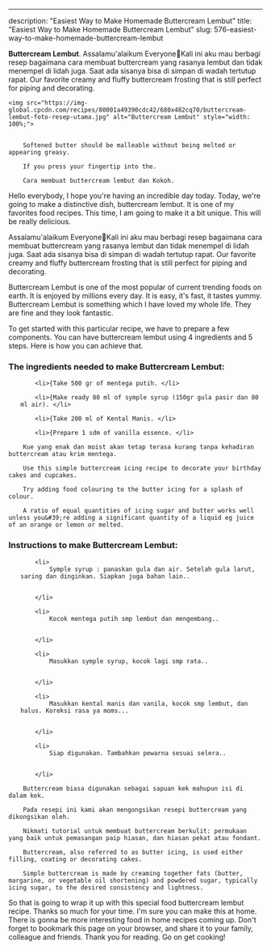 ---
description: "Easiest Way to Make Homemade Buttercream Lembut"
title: "Easiest Way to Make Homemade Buttercream Lembut"
slug: 576-easiest-way-to-make-homemade-buttercream-lembut

<p>
	<strong>Buttercream Lembut</strong>. 
	Assalamu&#39;alaikum Everyone🤗Kali ini aku mau berbagi resep bagaimana cara membuat buttercream yang rasanya lembut dan tidak menempel di lidah juga. Saat ada sisanya bisa di simpan di wadah tertutup rapat. Our favorite creamy and fluffy buttercream frosting that is still perfect for piping and decorating.
</p>
<p>
	
	<img src="https://img-global.cpcdn.com/recipes/80001a49390cdc42/680x482cq70/buttercream-lembut-foto-resep-utama.jpg" alt="Buttercream Lembut" style="width: 100%;">
	
	
		Softened butter should be malleable without being melted or appearing greasy.
	
		If you press your fingertip into the.
	
		Cara membuat buttercream lembut dan Kokoh.
	
</p>
<p>
	Hello everybody, I hope you're having an incredible day today. Today, we're going to make a distinctive dish, buttercream lembut. It is one of my favorites food recipes. This time, I am going to make it a bit unique. This will be really delicious.
</p>
	
<p>
	Assalamu&#39;alaikum Everyone🤗Kali ini aku mau berbagi resep bagaimana cara membuat buttercream yang rasanya lembut dan tidak menempel di lidah juga. Saat ada sisanya bisa di simpan di wadah tertutup rapat. Our favorite creamy and fluffy buttercream frosting that is still perfect for piping and decorating.
</p>
<p>
	Buttercream Lembut is one of the most popular of current trending foods on earth. It is enjoyed by millions every day. It is easy, it's fast, it tastes yummy. Buttercream Lembut is something which I have loved my whole life. They are fine and they look fantastic.
</p>

<p>
To get started with this particular recipe, we have to prepare a few components. You can have buttercream lembut using 4 ingredients and 5 steps. Here is how you can achieve that.
</p>

<h3>The ingredients needed to make Buttercream Lembut:</h3>

<ol>
	
		<li>{Take 500 gr of mentega putih. </li>
	
		<li>{Make ready 80 ml of symple syrup (150gr gula pasir dan 80 ml air). </li>
	
		<li>{Take 200 ml of Kental Manis. </li>
	
		<li>{Prepare 1 sdm of vanilla essence. </li>
	
</ol>
<p>
	
		Kue yang enak dan moist akan tetap terasa kurang tanpa kehadiran buttercream atau krim mentega.
	
		Use this simple buttercream icing recipe to decorate your birthday cakes and cupcakes.
	
		Try adding food colouring to the butter icing for a splash of colour.
	
		A ratio of equal quantities of icing sugar and butter works well unless you&#39;re adding a significant quantity of a liquid eg juice of an orange or lemon or melted.
	
</p>

<h3>Instructions to make Buttercream Lembut:</h3>

<ol>
	
		<li>
			Symple syrup : panaskan gula dan air. Setelah gula larut, saring dan dinginkan. Siapkan juga bahan lain..
			
			
		</li>
	
		<li>
			Kocok mentega putih smp lembut dan mengembang..
			
			
		</li>
	
		<li>
			Masukkan symple syrup, kocok lagi smp rata..
			
			
		</li>
	
		<li>
			Masukkan kental manis dan vanila, kocok smp lembut, dan halus. Koreksi rasa ya moms...
			
			
		</li>
	
		<li>
			Siap digunakan. Tambahkan pewarna sesuai selera..
			
			
		</li>
	
</ol>

<p>
	
		Buttercream biasa digunakan sebagai sapuan kek mahupun isi di dalam kek.
	
		Pada resepi ini kami akan mengongsikan resepi buttercream yang dikongsikan oleh.
	
		Nikmati tutorial untuk membuat buttercream berkulit: permukaan yang baik untuk pemasangan paip hiasan, dan hiasan pekat atau fondant.
	
		Buttercream, also referred to as butter icing, is used either filling, coating or decorating cakes.
	
		Simple buttercream is made by creaming together fats (butter, margarine, or vegetable oil shortening) and powdered sugar, typically icing sugar, to the desired consistency and lightness.
	
</p>

<p>
	So that is going to wrap it up with this special food buttercream lembut recipe. Thanks so much for your time. I'm sure you can make this at home. There is gonna be more interesting food in home recipes coming up. Don't forget to bookmark this page on your browser, and share it to your family, colleague and friends. Thank you for reading. Go on get cooking!
</p>
